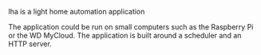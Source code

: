 lha is a light home automation application

The application could be run on small computers such as the Raspberry Pi or the WD MyCloud.
The application is built around a scheduler and an HTTP server.
